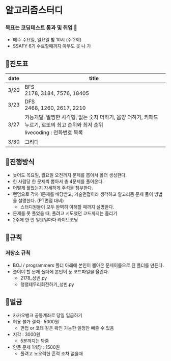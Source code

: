 # 알고리즘스터디

### 목표는 코딩테스트 통과 및 취업 🙏

* 매주 수요일, 일요일 밤 10시 (주 2회)
* SSAFY 6기 수료할때까지 아무도 못 나 가

## 🚩진도표

| date | title                                                        |
| ---- | ------------------------------------------------------------ |
| 3/20 | BFS <br />2178, 3184, 7576, 18405                            |
| 3/23 | DFS<br />2468, 1260, 2617, 2210                              |
| 3/27 | 기능개발, 멀쩡한 사각형, 없는 숫자 더하기, 음양 더하기, 키패드 누르기, 로또의 최고 순위와 최저 순위<br />livecoding : 전화번호 목록 |
| 3/30 | 그리디                                                       |

## 🚩진행방식

* 늦어도 목요일, 월요일 오전까지 문제를 뽑아서 폴더 생성한다.
* 한 사람당 한 문제씩 뽑아서 총 4문제를 풀어온다.
* 어떻게 풀었는지 자세하게 주석을 첨부한다.
* 랜덤으로 각자 1문제를 배당받고, 기술면접이라 생각하고 알고리즘 문제 풀이 방법을 설명한다. (PT면접 대비)
  * 스터디원들이 모두 완벽히 이해할 때까지 설명한다.
* 문제를 못 풀었을 때, 풀려고 시도했던 코드까지는 올리기
* 2주에 한 번 일요일마다 라이브코딩

## 🚩규칙

### 저장소 규칙

* BOJ / programmers 폴더 아래에 본인이 뽑아온 문제이름으로 된 폴더를 만든다.
* 풀어야 할 문제 폴더에 본인이 푼 코드파일을 올린다.
  * 2178_성빈.py
  * 행렬테두리회전하기_성빈.py

## 🚩벌금

* 카카오뱅크 공동계좌로 당일 입금하기
* 허용 불가 결석 : 5000원
  * 면접 or 코테 같은 확인 가능한 일정만 빼줄 수 있음
* 지각 : 3000원
  * 5분까지는 봐줌
* 안푼 문제 1개당 : 1500원
  * 풀려고 노오력한 흔적 조차 없을때

